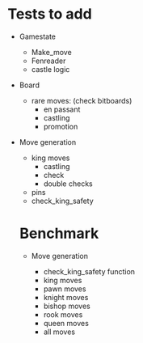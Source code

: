 # Tests to add

- Gamestate
  - Make_move
  - Fenreader
  - castle logic
- Board

  - rare moves: (check bitboards)
    - en passant
    - castling
    - promotion

- Move generation

  - king moves
    - castling
    - check
    - double checks
  - pins
  - check_king_safety

  # Benchmark

  - Move generation

    - check_king_safety function
    - king moves
    - pawn moves
    - knight moves
    - bishop moves
    - rook moves
    - queen moves
    - all moves
